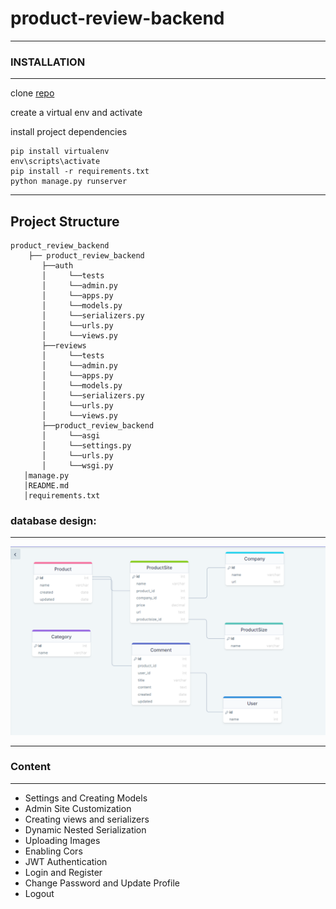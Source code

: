 # product-review-backend
___
### INSTALLATION
____
clone [repo](git@github.com:AKumanov/product-review-backend.git)

create a virtual env and activate

install project dependencies

```
pip install virtualenv
env\scripts\activate
pip install -r requirements.txt
python manage.py runserver
```
____

## Project Structure
```
product_review_backend
    ├── product_review_backend
       ├──auth
       │     └──tests
       │     └──admin.py
       │     └──apps.py
       │     └──models.py
       │     └──serializers.py
       │     └──urls.py
       │     └──views.py
       ├──reviews
       │     └──tests
       │     └──admin.py
       │     └──apps.py
       │     └──models.py
       │     └──serializers.py
       │     └──urls.py
       │     └──views.py
       ├──product_review_backend
       │     └──asgi
       │     └──settings.py
       │     └──urls.py
       │     └──wsgi.py
   │manage.py
   │README.md
   │requirements.txt
```

### database design:
____
![alt text](./product_review_database_img.PNG)
____
### Content
___
- Settings and Creating Models
- Admin Site Customization
- Creating views and serializers
- Dynamic Nested Serialization
- Uploading Images
- Enabling Cors
- JWT Authentication
- Login and Register
- Change Password and Update Profile
- Logout